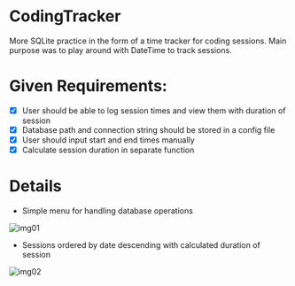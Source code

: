 # CodingTracker

More SQLite practice in the form of a time tracker for coding sessions. Main purpose was to play around with DateTime to track sessions.

# Given Requirements:
 - [x] User should be able to log session times and view them with duration of session
 - [x] Database path and connection string should be stored in a config file
 - [x] User should input start and end times manually
 - [x] Calculate session duration in separate function

# Details

* Simple menu for handling database operations

![img01](https://github.com/bheston1/CodingTracker/assets/111481356/18e9307f-dd69-4e10-b6b2-ddef45923aed)

* Sessions ordered by date descending with calculated duration of session

![img02](https://github.com/bheston1/CodingTracker/assets/111481356/f79e3ff9-4ea0-4d22-9c9f-09e2b81b4784)
